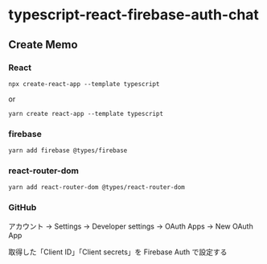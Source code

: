 # typescript-react-firebase-auth-chat

## Create Memo

### React

```
npx create-react-app --template typescript
```

or

```
yarn create react-app --template typescript
```

### firebase

```
yarn add firebase @types/firebase
```

### react-router-dom

```
yarn add react-router-dom @types/react-router-dom
```

### GitHub

アカウント -> Settings -> Developer settings -> OAuth Apps -> New OAuth App

取得した「Client ID」「Client secrets」を Firebase Auth で設定する
